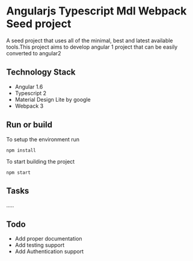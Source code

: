 # Angularjs Typescript Mdl Webpack Seed project
A seed project that uses all of the minimal, best and latest available tools.This project aims to develop angular 1 project that can be easily converted to angular2

## Technology Stack
- Angular 1.6
- Typescript 2
- Material Design Lite by google
- Webpack 3

## Run or build
To setup the environment run

`npm install`

To start building the project

`npm start`
## Tasks
.....

## Todo
- Add proper documentation
- Add testing support
- Add Authentication support
